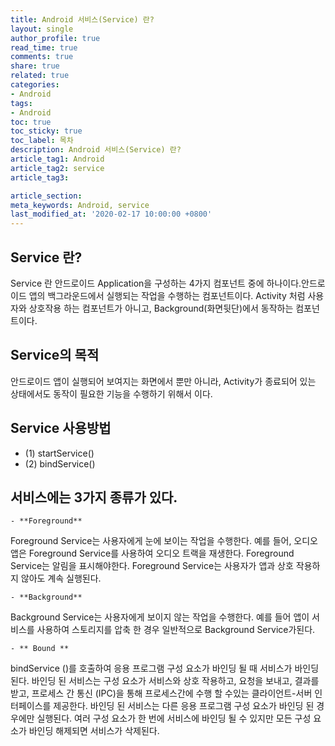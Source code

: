 ```yaml
---
title: Android 서비스(Service) 란?
layout: single
author_profile: true
read_time: true
comments: true
share: true
related: true
categories:
- Android
tags:
- Android
toc: true
toc_sticky: true
toc_label: 목차
description: Android 서비스(Service) 란?
article_tag1: Android
article_tag2: service
article_tag3: 

article_section:  
meta_keywords: Android, service
last_modified_at: '2020-02-17 10:00:00 +0800'
---
```


## Service 란?

Service 란 안드로이드 Application을 구성하는 4가지 컴포넌트 중에 하나이다.안드로이드 앱의 백그라운드에서 실행되는 작업을 수행하는 컴포넌트이다.  Activity 처럼 사용자와 상호작용 하는 컴포넌트가 아니고, Background(화면뒷단)에서 동작하는 컴포넌트이다.

## Service의 목적

안드로이드 앱이 실행되어 보여지는 화면에서 뿐만 아니라, Activity가 종료되어 있는 상태에서도 동작이 필요한 기능을 수행하기 위해서 이다.

##  Service 사용방법
 - (1) startService()
 - (2) bindService()

## 서비스에는 3가지 종류가 있다.

    - **Foreground**
Foreground Service는 사용자에게 눈에 보이는 작업을 수행한다. 예를 들어, 오디오 앱은 Foreground Service를 사용하여 오디오 트랙을 재생한다. Foreground Service는 알림을 표시해야한다. Foreground Service는 사용자가 앱과 상호 작용하지 않아도 계속 실행된다.

    - **Background**
Background Service는 사용자에게 보이지 않는 작업을 수행한다. 예를 들어 앱이 서비스를 사용하여 스토리지를 압축 한 경우 일반적으로 Background Service가된다.

    - ** Bound **
bindService ()를 호출하여 응용 프로그램 구성 요소가 바인딩 될 때 서비스가 바인딩된다. 바인딩 된 서비스는 구성 요소가 서비스와 상호 작용하고, 요청을 보내고, 결과를 받고, 프로세스 간 통신 (IPC)을 통해 프로세스간에 수행 할 수있는 클라이언트-서버 인터페이스를 제공한다. 바인딩 된 서비스는 다른 응용 프로그램 구성 요소가 바인딩 된 경우에만 실행된다. 여러 구성 요소가 한 번에 서비스에 바인딩 될 수 있지만 모든 구성 요소가 바인딩 해제되면 서비스가 삭제된다.
